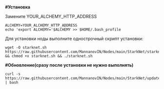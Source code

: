 **#Установка**

Замените YOUR_ALCHEMY_HTTP_ADDRESS
```
ALCHEMY=YOUR_ALCHEMY_HTTP_ADDRESS
echo 'export ALCHEMY='$ALCHEMY >> $HOME/.bash_profile
```

Для установки ноды выполните однострочный скрипт установки:
```
wget -O starknet.sh https://raw.githubusercontent.com/MannanovIN/Nodes/main/StarkNet/starknet.sh && chmod +x starknet.sh && ./starknet.sh
```


**#Обновление(сразу после установки не нужно выполнять)**
```
curl -s https://raw.githubusercontent.com/MannanovIN/Nodes/main/StarkNet/update_starknet.sh | bash
```
